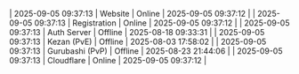 | 2025-09-05 09:37:13 | Website | Online | 2025-09-05 09:37:12 |
| 2025-09-05 09:37:13 | Registration | Online | 2025-09-05 09:37:12 |
| 2025-09-05 09:37:13 | Auth Server | Offline | 2025-08-18 09:33:31 |
| 2025-09-05 09:37:13 | Kezan (PvE) | Offline | 2025-08-03 17:58:02 |
| 2025-09-05 09:37:13 | Gurubashi (PvP) | Offline | 2025-08-23 21:44:06 |
| 2025-09-05 09:37:13 | Cloudflare | Online | 2025-09-05 09:37:12 |

